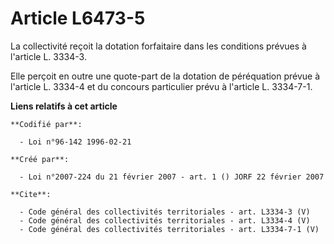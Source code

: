 # Article L6473-5

La collectivité reçoit la dotation forfaitaire dans les conditions prévues à l'article L. 3334-3. 

Elle perçoit en outre une quote-part de la dotation de péréquation prévue à l'article L. 3334-4 et du concours particulier
prévu à l'article L. 3334-7-1.

**Liens relatifs à cet article**

	**Codifié par**:

	  - Loi n°96-142 1996-02-21

	**Créé par**:

	  - Loi n°2007-224 du 21 février 2007 - art. 1 () JORF 22 février 2007

	**Cite**:

	  - Code général des collectivités territoriales - art. L3334-3 (V)
	  - Code général des collectivités territoriales - art. L3334-4 (V)
	  - Code général des collectivités territoriales - art. L3334-7-1 (V)
